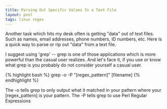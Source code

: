 ```yaml
---
title: Parsing Out Specific Values In a Text File
layout: post
tags: linux regex
---
```


Another task which hits my desk often is getting "data" out of text files.  Such as names, email addresses, phone numbers, ID numbers, etc.  Here is a quick way to parse or rip out "data" from a text file.

I suggest using 'grep' -- grep is one of those applications which is more powerful than the casual user realizes.  And let's face it, if you use or know what grep is you probably do not consider yourself a casual user.

{% highlight bash %}
    grep -o -P "[regex_pattern]" [filename]
{% endhighlight %}

The -o tells grep to only output what it matched in your pattern where your &#91;regex_pattern&#93; is your pattern.
The -P tells grep to use Perl Regular Expressions

